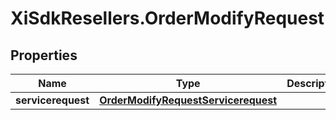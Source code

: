 # XiSdkResellers.OrderModifyRequest

## Properties

Name | Type | Description | Notes
------------ | ------------- | ------------- | -------------
**servicerequest** | [**OrderModifyRequestServicerequest**](OrderModifyRequestServicerequest.md) |  | [optional] 


